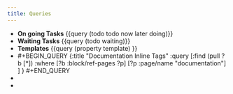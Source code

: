 ```yaml
---
title: Queries
---
```


- **On going Tasks** {{query (todo todo now later doing)}}
- **Waiting Tasks** {{query (todo waiting)}}
- **Templates** {{query (property template) }}
-
  #+BEGIN_QUERY
  {:title "Documentation Inline Tags"
     :query [:find (pull ?b [*])
         :where
         [?b :block/ref-pages ?p]
         [?p :page/name "documentation"]
     ]
  }
  #+END_QUERY
-
-